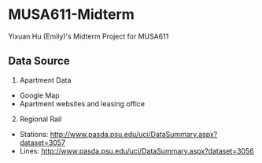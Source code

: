 # MUSA611-Midterm
Yixuan Hu (Emily)'s Midterm Project for MUSA611

## Data Source
1. Apartment Data
  - Google Map
  - Apartment websites and leasing office
2. Regional Rail
 - Stations: http://www.pasda.psu.edu/uci/DataSummary.aspx?dataset=3057
 - Lines: http://www.pasda.psu.edu/uci/DataSummary.aspx?dataset=3056
 
